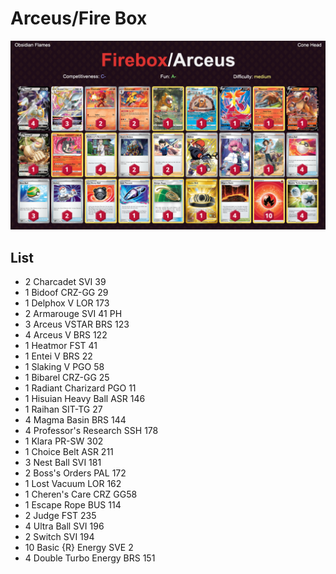 # Arceus/Fire Box

![decklist](../../!Images/Standard/6BST-OBF/Arceus-Fire%20Box.PNG)

## List
* 2 Charcadet SVI 39
* 1 Bidoof CRZ-GG 29
* 1 Delphox V LOR 173
* 2 Armarouge SVI 41 PH
* 3 Arceus VSTAR BRS 123
* 4 Arceus V BRS 122
* 1 Heatmor FST 41
* 1 Entei V BRS 22
* 1 Slaking V PGO 58
* 1 Bibarel CRZ-GG 25
* 1 Radiant Charizard PGO 11
* 1 Hisuian Heavy Ball ASR 146
* 1 Raihan SIT-TG 27
* 4 Magma Basin BRS 144
* 4 Professor's Research SSH 178
* 1 Klara PR-SW 302
* 1 Choice Belt ASR 211
* 3 Nest Ball SVI 181
* 2 Boss's Orders PAL 172
* 1 Lost Vacuum LOR 162
* 1 Cheren's Care CRZ GG58
* 1 Escape Rope BUS 114
* 2 Judge FST 235
* 4 Ultra Ball SVI 196
* 2 Switch SVI 194
* 10 Basic {R} Energy SVE 2
* 4 Double Turbo Energy BRS 151
